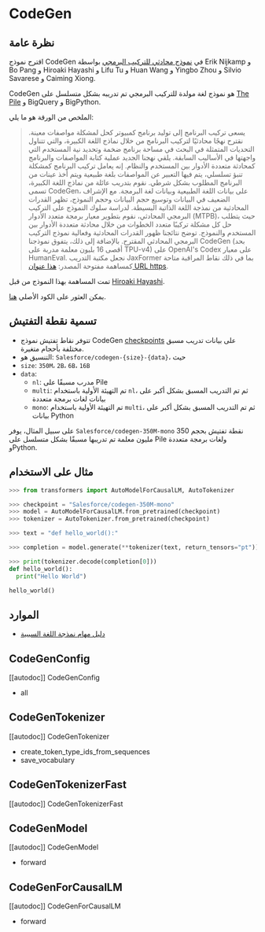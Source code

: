 # CodeGen

## نظرة عامة

اقترح نموذج CodeGen في [نموذج محادثي للتركيب البرمجي](https://arxiv.org/abs/2203.13474) بواسطة Erik Nijkamp و Bo Pang و Hiroaki Hayashi و Lifu Tu و Huan Wang و Yingbo Zhou و Silvio Savarese و Caiming Xiong.

CodeGen هو نموذج لغة مولدة للتركيب البرمجي تم تدريبه بشكل متسلسل على [The Pile](https://pile.eleuther.ai/) و BigQuery و BigPython.

الملخص من الورقة هو ما يلي:

> يسعى تركيب البرنامج إلى توليد برنامج كمبيوتر كحل لمشكلة مواصفات معينة. نقترح نهجًا محادثيًا لتركيب البرنامج من خلال نماذج اللغة الكبيرة، والتي تتناول التحديات المتمثلة في البحث في مساحة برنامج ضخمة وتحديد نية المستخدم التي واجهتها في الأساليب السابقة. يلقي نهجنا الجديد عملية كتابة المواصفات والبرنامج كمحادثة متعددة الأدوار بين المستخدم والنظام. إنه يعامل تركيب البرنامج كمشكلة تنبؤ تسلسلي، يتم فيها التعبير عن المواصفات بلغة طبيعية ويتم أخذ عينات من البرنامج المطلوب بشكل شرطي. نقوم بتدريب عائلة من نماذج اللغة الكبيرة، تسمى CodeGen، على بيانات اللغة الطبيعية وبيانات لغة البرمجة. مع الإشراف الضعيف في البيانات وتوسيع حجم البيانات وحجم النموذج، تظهر القدرات المحادثية من نمذجة اللغة الذاتية البسيطة. لدراسة سلوك النموذج على التركيب البرمجي المحادثي، نقوم بتطوير معيار برمجة متعدد الأدوار (MTPB)، حيث يتطلب حل كل مشكلة تركيبًا متعدد الخطوات من خلال محادثة متعددة الأدوار بين المستخدم والنموذج. توضح نتائجنا ظهور القدرات المحادثية وفعالية نموذج التركيب البرمجي المحادثي المقترح. بالإضافة إلى ذلك، يتفوق نموذجنا CodeGen (بحد أقصى 16 بليون معلمة مدربة على TPU-v4) على OpenAI's Codex على معيار HumanEval. نجعل مكتبة التدريب JaxFormer بما في ذلك نقاط المراقبة متاحة كمساهمة مفتوحة المصدر: [هذا عنوان URL https](https://github.com/salesforce/codegen).

تمت المساهمة بهذا النموذج من قبل [Hiroaki Hayashi](https://huggingface.co/rooa).

يمكن العثور على الكود الأصلي [هنا](https://github.com/salesforce/codegen).

## تسمية نقطة التفتيش

- تتوفر نقاط تفتيش نموذج CodeGen [checkpoints](https://huggingface.co/models?other=codegen) على بيانات تدريب مسبق مختلفة بأحجام متغيرة.
- التنسيق هو: `Salesforce/codegen-{size}-{data}`، حيث
- `size`: `350M`، `2B`، `6B`، `16B`
- `data`:
  - `nl`: مدرب مسبقًا على Pile
  - `multi`: تم التهيئة الأولية باستخدام `nl`، ثم تم التدريب المسبق بشكل أكبر على بيانات لغات برمجة متعددة
  - `mono`: تم التهيئة الأولية باستخدام `multi`، ثم تم التدريب المسبق بشكل أكبر على بيانات Python

على سبيل المثال، يوفر `Salesforce/codegen-350M-mono` نقطة تفتيش بحجم 350 مليون معلمة تم تدريبها مسبقًا بشكل متسلسل على Pile ولغات برمجة متعددة وPython.

## مثال على الاستخدام

```python
>>> from transformers import AutoModelForCausalLM, AutoTokenizer

>>> checkpoint = "Salesforce/codegen-350M-mono"
>>> model = AutoModelForCausalLM.from_pretrained(checkpoint)
>>> tokenizer = AutoTokenizer.from_pretrained(checkpoint)

>>> text = "def hello_world():"

>>> completion = model.generate(**tokenizer(text, return_tensors="pt"))

>>> print(tokenizer.decode(completion[0]))
def hello_world():
  print("Hello World")

hello_world()
```

## الموارد

- [دليل مهام نمذجة اللغة السببية](../tasks/language_modeling)

## CodeGenConfig

[[autodoc]] CodeGenConfig

- all

## CodeGenTokenizer

[[autodoc]] CodeGenTokenizer

- create_token_type_ids_from_sequences
- save_vocabulary

## CodeGenTokenizerFast

[[autodoc]] CodeGenTokenizerFast

## CodeGenModel

[[autodoc]] CodeGenModel

- forward

## CodeGenForCausalLM

[[autodoc]] CodeGenForCausalLM

- forward